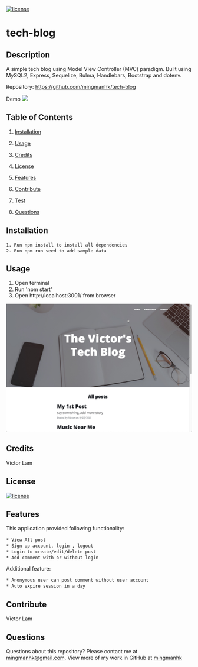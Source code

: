 [![license](https://img.shields.io/badge/license-MIT-blue)](https://shields.io)
# tech-blog
## Description
A simple tech blog using Model View Controller (MVC) paradigm. Built using MySQL2, Express, Sequelize, Bulma, Handlebars, Bootstrap and dotenv.

Repository: 
    https://github.com/mingmanhk/tech-blog
     
Demo
    <img src="./src/demo.gif"/>

## Table of Contents
1. [Installation](#installation)

2. [Usage](#usage)

3. [Credits](#credits)

4. [License](#license)

5. [Features](#features)

6. [Contribute](#contribute)

7. [Test](#test)

8. [Questions](#questions)

## Installation
    1. Run npm install to install all dependencies
    2. Run npm run seed to add sample data

## Usage
   1. Open terminal
   2. Run 'npm start'
   3. Open http://localhost:3001/ from browser
   
   <img src="./src/test.jpg"/>
   
## Credits
Victor Lam

## License
[![license](https://img.shields.io/badge/license-MIT-blue)](https://shields.io)

## Features
This application provided following functionality:

    * View All post
    * Sign up account, login , logout
    * Login to create/edit/delete post
    * Add comment with or without login
    
Additional feature:

    * Anonymous user can post comment without user account
    * Auto expire session in a day


## Contribute
Victor Lam

## Questions
Questions about this repository? Please contact me at [mingmanhk@gmail.com](mailto:mingmanhk@gmail.com).
View more of my work in GitHub at [mingmanhk](https://github.com/mingmanhk)